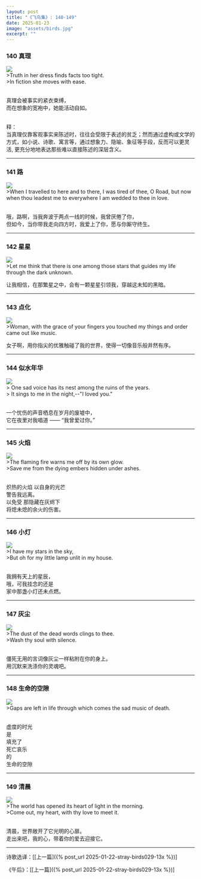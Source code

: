 ```yaml
---
layout: post
title: "《飞鸟集》: 140-149"
date: 2025-01-23
image: "assets/birds.jpg"
excerpt: ""
---
```




### 140 真理
<img src="/assets/abstract-wushu.jpg"/>
<br>
>Truth in her dress finds facts too tight. <br>
>In fiction she moves with ease.

<br>真理会被事实的紧衣束缚，
<br>而在想象的宽袍中，她能活动自如。

<br>释：
<br>当真理仅靠客观事实来陈述时，往往会受限于表述的贫乏；然而通过虚构或文学的方式，如小说、诗歌、寓言等，通过想象力、隐喻、象征等手段，反而可以更灵活, 更充分地地表达那些难以直接陈述的深层含义。

----

### 141 路
<img src="/assets/road-some-where.jpg"/>
<br>
>When I travelled to here and to there, I was tired of thee, O Road, but now when thou leadest me to everywhere I am wedded to thee in love.

<br>哦，路啊，当我奔波于两点一线的时候，我曾厌倦了你，
<br>但如今，当你带我走向四方时，我爱上了你，愿与你厮守终生。

----

### 142 星星
<img src="/assets/one-star.jpg"/>
<br>
>Let me think that there is one among those stars that guides my life through the dark unknown.

让我相信，在那繁星之中，会有一颗星星引领我，穿越这未知的黑暗。

----

### 143 点化
<img src="/assets/female-hands.jpg"/>
<br>
>Woman, with the grace of your fingers you touched my things and order came out like music.

女子啊，用你指尖的优雅触碰了我的世界，使得一切像音乐般井然有序。

----

### 144 似水年华
<img src="/assets/woman-long-coat.jpg"/>
<br>
> One sad voice has its nest among the ruins of the years.<br>
> It sings to me in the night,--"I loved you."

<br>一个忧伤的声音栖息在岁月的废墟中，
<br>它在夜里对我唱道 —— “我曾爱过你。”

----

### 145 火焰
<img src="/assets/dying-embers.jpg"/>
<br>
>The flaming fire warns me off by its own glow.<br>
>Save me from the dying embers hidden under ashes.

<br>炽热的火焰 以自身的光芒
<br>警告我远离。
<br>以免受 那隐藏在灰烬下
<br>将熄未熄的余火的伤害。

----

### 146 小灯
<img src="/assets/unlit-oil-lamp.jpg"/>
<br>
>I have my stars in the sky,<br>
>But oh for my little lamp unlit in my house.

<br>我拥有天上的星辰，
<br>哦，可我挂念的还是
<br>家中那盏小灯还未点燃。

----

### 147 灰尘
<img src="/assets/dusty-coat.jpg"/>
<br>
>The dust of the dead words clings to thee.<br>
>Wash thy soul with silence.

<br>僵死无用的言词像灰尘一样粘附在你的身上。
<br>用沉默来洗涤你的灵魂吧。

----

### 148 生命的空隙
<img src="/assets/dull-life.jpg"/>
<br>
>Gaps are left in life through which comes the sad music of death.

<br>虚度的时光
<br>是
<br>填充了
<br>死亡哀乐
<br>的
<br>生命的空隙

----

### 149 清晨
<img src="/assets/morning-street.jpg"/>
<br>
>The world has opened its heart of light in the morning.<br>
>Come out, my heart, with thy love to meet it.

<br>清晨，世界敞开了它光明的心扉。
<br>走出来吧，我的心，带着你的爱去迎接它。

----

诗歌选译：\[[上一篇]({% post_url 2025-01-22-stray-birds029-13x %})\] 

《午后》：\[[上一篇]({% post_url 2025-01-22-stray-birds029-13x %})\] 
